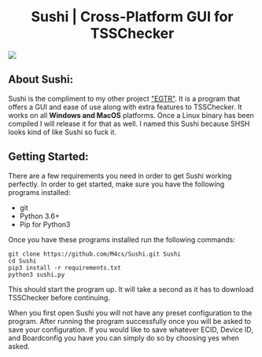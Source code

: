 <p align="center">
  <h1 align="center">Sushi | Cross-Platform GUI for TSSChecker</h1>
  <a><img align="center" src="https://image.prntscr.com/image/EQlC-Ph1SLSRjV7BVGGAKA.png"></a>
</p>

## About Sushi:

Sushi is the compliment to my other project ["EGTR"](https://github.com/M4cs/EGTR-Futurestore). It is a program that offers a GUI and ease of use along with extra features to TSSChecker. It works on all **Windows and MacOS** platforms. Once a Linux binary has been compiled I will release it for that as well. I named this Sushi because SHSH looks kind of like Sushi so fuck it.

## Getting Started:

There are a few requirements you need in order to get Sushi working perfectly. In order to get started, make sure you have the following programs installed:

- git
- Python 3.6+
- Pip for Python3

Once you have these programs installed run the following commands:

```
git clone https://github.com/M4cs/Sushi.git Sushi
cd Sushi
pip3 install -r requirements.txt
python3 sushi.py
```

This should start the program up. It will take a second as it has to download TSSChecker before continuing.

When you first open Sushi you will not have any preset configuration to the program. After running the program successfully once you will be asked to save your configuration. If you would like to save whatever ECID, Device ID, and Boardconfig you have you can simply do so by choosing yes when asked.
